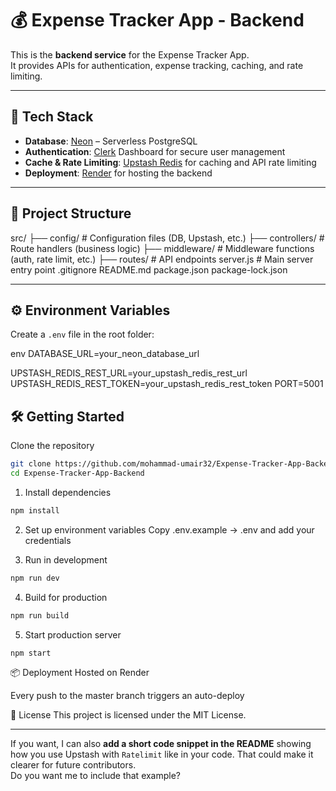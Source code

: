 # 💰 Expense Tracker App - Backend

This is the **backend service** for the Expense Tracker App.  
It provides APIs for authentication, expense tracking, caching, and rate limiting.

---

## 🚀 Tech Stack

- **Database**: [Neon](https://neon.tech/) – Serverless PostgreSQL
- **Authentication**: [Clerk](https://clerk.com/) Dashboard for secure user management
- **Cache & Rate Limiting**: [Upstash Redis](https://upstash.com/) for caching and API rate limiting
- **Deployment**: [Render](https://render.com/) for hosting the backend

---

## 📂 Project Structure

src/
├── config/ # Configuration files (DB, Upstash, etc.)
├── controllers/ # Route handlers (business logic)
├── middleware/ # Middleware functions (auth, rate limit, etc.)
├── routes/ # API endpoints
server.js # Main server entry point
.gitignore
README.md
package.json
package-lock.json

---

## ⚙️ Environment Variables

Create a `.env` file in the root folder:

env
DATABASE_URL=your_neon_database_url

UPSTASH_REDIS_REST_URL=your_upstash_redis_rest_url
UPSTASH_REDIS_REST_TOKEN=your_upstash_redis_rest_token
PORT=5001

## 🛠 Getting Started
Clone the repository

```bash
git clone https://github.com/mohammad-umair32/Expense-Tracker-App-Backend.git
cd Expense-Tracker-App-Backend
```

1. Install dependencies

```bash
npm install
```

2. Set up environment variables
   Copy .env.example → .env and add your credentials

3. Run in development

```bash
npm run dev
```

4. Build for production

```bash
npm run build
```

5. Start production server

```bash
npm start
```

📦 Deployment
Hosted on Render

Every push to the master branch triggers an auto-deploy


📜 License
This project is licensed under the MIT License.

---

If you want, I can also **add a short code snippet in the README** showing how you use Upstash with `Ratelimit` like in your code. That could make it clearer for future contributors.  
Do you want me to include that example?
